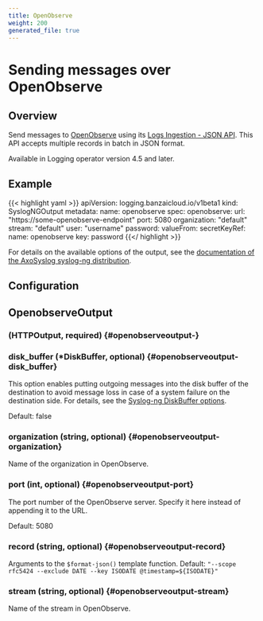 ```yaml
---
title: OpenObserve
weight: 200
generated_file: true
---
```


# Sending messages over OpenObserve
## Overview

Send messages to [OpenObserve](https://openobserve.ai/docs/api/ingestion/logs/json/) using its [Logs Ingestion - JSON API](https://openobserve.ai/docs/api/ingestion/logs/json/). This API accepts multiple records in batch in JSON format.

Available in Logging operator version 4.5 and later.

## Example

{{< highlight yaml >}}
apiVersion: logging.banzaicloud.io/v1beta1
kind: SyslogNGOutput
metadata:
  name: openobserve
spec:
  openobserve:
    url: "https://some-openobserve-endpoint"
    port: 5080
    organization: "default"
    stream: "default"
    user: "username"
    password:
      valueFrom:
        secretKeyRef:
          name: openobserve
          key: password
{{</ highlight >}}

For details on the available options of the output, see the [documentation of the AxoSyslog syslog-ng distribution](https://axoflow.com/docs/axosyslog-core/chapter-destinations/openobserve/).


## Configuration
## OpenobserveOutput

###  (HTTPOutput, required) {#openobserveoutput-}


### disk_buffer (*DiskBuffer, optional) {#openobserveoutput-disk_buffer}

This option enables putting outgoing messages into the disk buffer of the destination to avoid message loss in case of a system failure on the destination side. For details, see the [Syslog-ng DiskBuffer options](../disk_buffer/).

Default: false

### organization (string, optional) {#openobserveoutput-organization}

Name of the organization in OpenObserve. 


### port (int, optional) {#openobserveoutput-port}

The port number of the OpenObserve server.  Specify it here instead of appending it to the URL.

Default: 5080

### record (string, optional) {#openobserveoutput-record}

Arguments to the `$format-json()` template function. Default: `"--scope rfc5424 --exclude DATE --key ISODATE @timestamp=${ISODATE}"` 


### stream (string, optional) {#openobserveoutput-stream}

Name of the stream in OpenObserve. 




